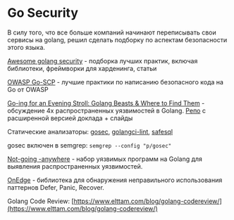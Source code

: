 # Go Security

В силу того, что все больше компаний начинают переписывать свои сервисы на golang, решил сделать подборку по аспектам безопасности этого языка.

[Awesome golang security](https://github.com/guardrailsio/awesome-golang-security) - подборка лучших практик, включая библиотеки, фреймворки для харденинга, статьи

[OWASP Go-SCP](https://github.com/OWASP/Go-SCP) - лучшие практики по написанию безопасного кода на Go от OWASP

[Go-ing for an Evening Stroll: Golang Beasts & Where to Find Them](https://www.youtube.com/watch?v=a1qrjtrmOj0) - обсуждение 4х распространенных уязвимостей в Golang. [Репо](https://github.com/lojikil/kyoto-go-nihilism) с расширенной версией доклада + слайды

Статические анализаторы: [gosec](https://github.com/securego/gosec), [golangci-lint](https://github.com/golangci/golangci-lint), [safesql](https://github.com/stripe/safesql)

gosec включен в semgrep: `semgrep --config "p/gosec"`

[Not-going -anywhere](https://github.com/trailofbits/not-going-anywhere/) - набор уязвимых программ на Golang для выявления распространенных уязвимостей.

[OnEdge](https://github.com/trailofbits/on-edge) - библиотека для обнаружения неправильного использования паттернов Defer, Panic, Recover.

Golang Code Review: [https://www.elttam.com/blog/golang-codereview/](https://www.elttam.com/blog/golang-codereview/)
